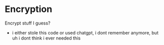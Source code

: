 # Encryption

Encrypt stuff I guess?

- i either stole this code or used chatgpt, i dont remember anymore, but uh i dont think i ever needed this
